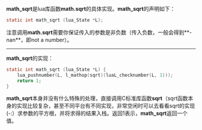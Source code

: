 **math_sqrt**是lua库函数**math.sqrt**的具体实现。**math_sqrt**的声明如下：

```c
static int math_sqrt (lua_State *L);
```

注意调用**math.sqrt**需要你保证传入的参数是非负数（传入负数，一般会得到**-nan**，即not a number）。

---

**math_sqrt**的实现：

```c
static int math_sqrt (lua_State *L) {
    lua_pushnumber(L, l_mathop(sqrt)(luaL_checknumber(L, 1)));
    return 1;
}
```

**math_sqrt**本身并没有什么特殊的处理，直接调用C标准库函数**sqrt**（sqrt函数本身的实现比较复杂，甚至不同平台有不同实现，非常空闲时可以去看看sqrt的实现(-:）求参数的平方根，并将求得的结果入栈。返回1表示，**math_sqrt**返回一个值。